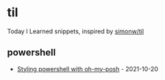 # til
Today I Learned snippets, inspired by [simonw/til](https://github.com/simonw/til)

<!-- index starts -->
## powershell

* [Styling powershell with oh-my-posh](https://github.com/rdmolony/til/blob/main/powershell/styling-powershell-with-oh-my-posh.md) - 2021-10-20
<!-- index ends -->